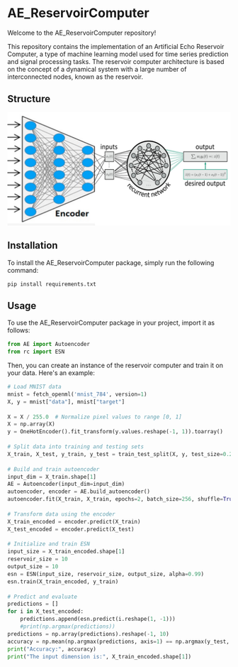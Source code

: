 # AE_ReservoirComputer

Welcome to the AE_ReservoirComputer repository!

This repository contains the implementation of an Artificial Echo Reservoir Computer, a type of machine learning model used for time series prediction and signal processing tasks. The reservoir computer architecture is based on the concept of a dynamical system with a large number of interconnected nodes, known as the reservoir.

## Structure
![Connection between AE and RC](imgs/AE_R.jpg)

## Installation

To install the AE_ReservoirComputer package, simply run the following command:

```
pip install requirements.txt
```

## Usage

To use the AE_ReservoirComputer package in your project, import it as follows:

```python
from AE import Autoencoder
from rc import ESN
```

Then, you can create an instance of the reservoir computer and train it on your data. Here's an example:

```python
# Load MNIST data
mnist = fetch_openml('mnist_784', version=1)
X, y = mnist["data"], mnist["target"]

X = X / 255.0  # Normalize pixel values to range [0, 1]
X = np.array(X)
y = OneHotEncoder().fit_transform(y.values.reshape(-1, 1)).toarray()

# Split data into training and testing sets
X_train, X_test, y_train, y_test = train_test_split(X, y, test_size=0.2, random_state=42)

# Build and train autoencoder
input_dim = X_train.shape[1]
AE = Autoencoder(input_dim=input_dim)
autoencoder, encoder = AE.build_autoencoder()
autoencoder.fit(X_train, X_train, epochs=2, batch_size=256, shuffle=True, validation_split=0.2)

# Transform data using the encoder
X_train_encoded = encoder.predict(X_train)
X_test_encoded = encoder.predict(X_test)

# Initialize and train ESN
input_size = X_train_encoded.shape[1]
reservoir_size = 10
output_size = 10
esn = ESN(input_size, reservoir_size, output_size, alpha=0.99)
esn.train(X_train_encoded, y_train)

# Predict and evaluate
predictions = []
for i in X_test_encoded:
    predictions.append(esn.predict(i.reshape(1, -1)))
    #print(np.argmax(predictions))
predictions = np.array(predictions).reshape(-1, 10)
accuracy = np.mean(np.argmax(predictions, axis=1) == np.argmax(y_test, axis=1))
print("Accuracy:", accuracy)
print("The input dimension is:", X_train_encoded.shape[1])
